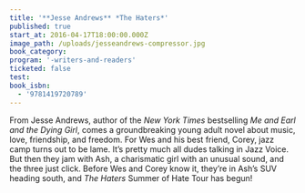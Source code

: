 ```yaml
---
title: '**Jesse Andrews** *The Haters*'
published: true
start_at: 2016-04-17T18:00:00.000Z
image_path: /uploads/jesseandrews-compressor.jpg
book_category:
program: '-writers-and-readers'
ticketed: false
test:
book_isbn:
  - '9781419720789'
---
```



From Jesse Andrews, author of the&nbsp;*New York Times*&nbsp;bestselling&nbsp;*Me and Earl and the Dying Girl*, comes a groundbreaking young adult novel about music, love, friendship, and freedom. For Wes and his best friend, Corey, jazz camp turns out to be lame. It’s pretty much all dudes talking in Jazz Voice. But then they jam with Ash, a charismatic girl with an unusual sound, and the three just click. Before Wes and Corey know it, they’re in Ash’s SUV heading south, and *The Haters* Summer of Hate Tour has begun!
